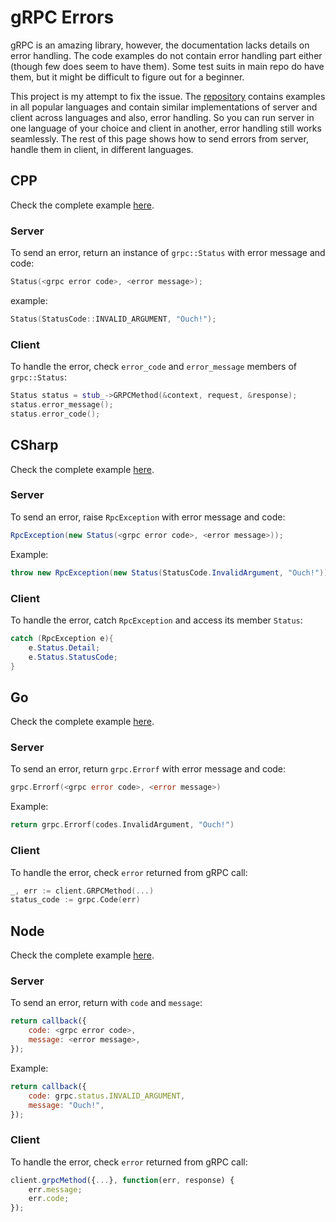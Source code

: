 # gRPC Errors

gRPC is an amazing library, however, the documentation lacks details on error handling. The code examples do not contain error handling part either (though few does seem to have them). Some test suits in main repo do have them, but it might be difficult to figure out for a beginner.

This project is my attempt to fix the issue. The [repository](https://github.com/avinassh/grpc-errors) contains examples in all popular languages and contain similar implementations of server and client across languages and also, error handling. So you can run server in one language of your choice and client in another, error handling still works seamlessly. The rest of this page shows how to send errors from server, handle them in client, in different languages.

## CPP

Check the complete example [here](https://github.com/avinassh/grpc-errors/tree/master/cpp).

### Server

To send an error, return an instance of `grpc::Status` with error message and code:

```c++
Status(<grpc error code>, <error message>);
```

example:

```c++
Status(StatusCode::INVALID_ARGUMENT, "Ouch!");
```

### Client

To handle the error, check `error_code` and `error_message` members of `grpc::Status`:

```c++
Status status = stub_->GRPCMethod(&context, request, &response);
status.error_message();
status.error_code();
```

## CSharp

Check the complete example [here](https://github.com/avinassh/grpc-errors/tree/master/csharp).

### Server

To send an error, raise `RpcException` with error message and code:

```c#
RpcException(new Status(<grpc error code>, <error message>));
```

Example:

```c#
throw new RpcException(new Status(StatusCode.InvalidArgument, "Ouch!"));
```

### Client

To handle the error, catch `RpcException` and access its member `Status`:

```c#
catch (RpcException e){
    e.Status.Detail;
    e.Status.StatusCode;
}
```

## Go

Check the complete example [here](https://github.com/avinassh/grpc-errors/tree/master/go).

### Server

To send an error, return `grpc.Errorf` with error message and code:

```go
grpc.Errorf(<grpc error code>, <error message>)
```

Example:

```go
return grpc.Errorf(codes.InvalidArgument, "Ouch!")
```

### Client

To handle the error, check `error` returned from gRPC call:

```go
_, err := client.GRPCMethod(...)
status_code := grpc.Code(err)
```

## Node

Check the complete example [here](https://github.com/avinassh/grpc-errors/tree/master/node).

### Server

To send an error, return with `code` and `message`:

```js
return callback({
    code: <grpc error code>,
    message: <error message>,
});
```

Example:

```js
return callback({
    code: grpc.status.INVALID_ARGUMENT,
    message: "Ouch!",
});
```

### Client

To handle the error, check `error` returned from gRPC call:

```js
client.grpcMethod({...}, function(err, response) {
    err.message;
    err.code;
});
```
